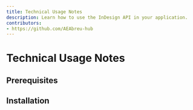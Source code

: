 ```yaml
---
title: Technical Usage Notes
description: Learn how to use the InDesign API in your application.
contributors:
- https://github.com/AEAbreu-hub
---
```


# Technical Usage Notes

## Prerequisites

## Installation
